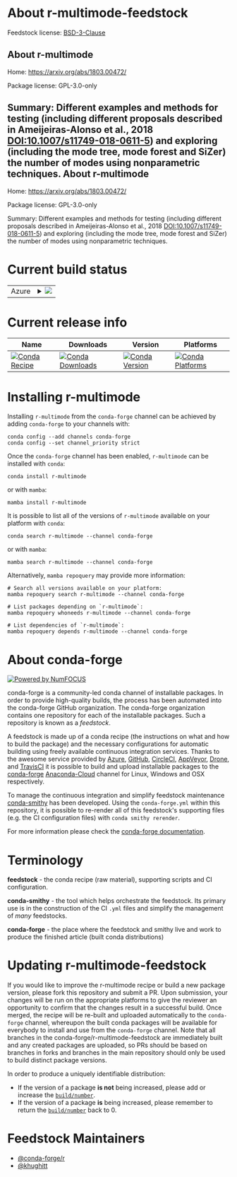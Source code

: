 About r-multimode-feedstock
===========================

Feedstock license: [BSD-3-Clause](https://github.com/conda-forge/r-multimode-feedstock/blob/main/LICENSE.txt)

About r-multimode
-----------------

Home: https://arxiv.org/abs/1803.00472/

Package license: GPL-3.0-only

Summary: Different examples and methods for testing (including different proposals described in Ameijeiras-Alonso et al., 2018 <DOI:10.1007/s11749-018-0611-5>) and exploring (including the mode tree, mode forest and SiZer) the number of modes using nonparametric techniques.
About r-multimode
-----------------

Home: https://arxiv.org/abs/1803.00472/

Package license: GPL-3.0-only

Summary: Different examples and methods for testing (including different proposals described in Ameijeiras-Alonso et al., 2018 <DOI:10.1007/s11749-018-0611-5>) and exploring (including the mode tree, mode forest and SiZer) the number of modes using nonparametric techniques.

Current build status
====================


<table>
    
  <tr>
    <td>Azure</td>
    <td>
      <details>
        <summary>
          <a href="https://dev.azure.com/conda-forge/feedstock-builds/_build/latest?definitionId=7338&branchName=main">
            <img src="https://dev.azure.com/conda-forge/feedstock-builds/_apis/build/status/r-multimode-feedstock?branchName=main">
          </a>
        </summary>
        <table>
          <thead><tr><th>Variant</th><th>Status</th></tr></thead>
          <tbody><tr>
              <td>linux_64_r_base4.2</td>
              <td>
                <a href="https://dev.azure.com/conda-forge/feedstock-builds/_build/latest?definitionId=7338&branchName=main">
                  <img src="https://dev.azure.com/conda-forge/feedstock-builds/_apis/build/status/r-multimode-feedstock?branchName=main&jobName=linux&configuration=linux%20linux_64_r_base4.2" alt="variant">
                </a>
              </td>
            </tr><tr>
              <td>linux_64_r_base4.3</td>
              <td>
                <a href="https://dev.azure.com/conda-forge/feedstock-builds/_build/latest?definitionId=7338&branchName=main">
                  <img src="https://dev.azure.com/conda-forge/feedstock-builds/_apis/build/status/r-multimode-feedstock?branchName=main&jobName=linux&configuration=linux%20linux_64_r_base4.3" alt="variant">
                </a>
              </td>
            </tr><tr>
              <td>osx_64_r_base4.2</td>
              <td>
                <a href="https://dev.azure.com/conda-forge/feedstock-builds/_build/latest?definitionId=7338&branchName=main">
                  <img src="https://dev.azure.com/conda-forge/feedstock-builds/_apis/build/status/r-multimode-feedstock?branchName=main&jobName=osx&configuration=osx%20osx_64_r_base4.2" alt="variant">
                </a>
              </td>
            </tr><tr>
              <td>osx_64_r_base4.3</td>
              <td>
                <a href="https://dev.azure.com/conda-forge/feedstock-builds/_build/latest?definitionId=7338&branchName=main">
                  <img src="https://dev.azure.com/conda-forge/feedstock-builds/_apis/build/status/r-multimode-feedstock?branchName=main&jobName=osx&configuration=osx%20osx_64_r_base4.3" alt="variant">
                </a>
              </td>
            </tr><tr>
              <td>win_64</td>
              <td>
                <a href="https://dev.azure.com/conda-forge/feedstock-builds/_build/latest?definitionId=7338&branchName=main">
                  <img src="https://dev.azure.com/conda-forge/feedstock-builds/_apis/build/status/r-multimode-feedstock?branchName=main&jobName=win&configuration=win%20win_64_" alt="variant">
                </a>
              </td>
            </tr>
          </tbody>
        </table>
      </details>
    </td>
  </tr>
</table>

Current release info
====================

| Name | Downloads | Version | Platforms |
| --- | --- | --- | --- |
| [![Conda Recipe](https://img.shields.io/badge/recipe-r--multimode-green.svg)](https://anaconda.org/conda-forge/r-multimode) | [![Conda Downloads](https://img.shields.io/conda/dn/conda-forge/r-multimode.svg)](https://anaconda.org/conda-forge/r-multimode) | [![Conda Version](https://img.shields.io/conda/vn/conda-forge/r-multimode.svg)](https://anaconda.org/conda-forge/r-multimode) | [![Conda Platforms](https://img.shields.io/conda/pn/conda-forge/r-multimode.svg)](https://anaconda.org/conda-forge/r-multimode) |

Installing r-multimode
======================

Installing `r-multimode` from the `conda-forge` channel can be achieved by adding `conda-forge` to your channels with:

```
conda config --add channels conda-forge
conda config --set channel_priority strict
```

Once the `conda-forge` channel has been enabled, `r-multimode` can be installed with `conda`:

```
conda install r-multimode
```

or with `mamba`:

```
mamba install r-multimode
```

It is possible to list all of the versions of `r-multimode` available on your platform with `conda`:

```
conda search r-multimode --channel conda-forge
```

or with `mamba`:

```
mamba search r-multimode --channel conda-forge
```

Alternatively, `mamba repoquery` may provide more information:

```
# Search all versions available on your platform:
mamba repoquery search r-multimode --channel conda-forge

# List packages depending on `r-multimode`:
mamba repoquery whoneeds r-multimode --channel conda-forge

# List dependencies of `r-multimode`:
mamba repoquery depends r-multimode --channel conda-forge
```


About conda-forge
=================

[![Powered by
NumFOCUS](https://img.shields.io/badge/powered%20by-NumFOCUS-orange.svg?style=flat&colorA=E1523D&colorB=007D8A)](https://numfocus.org)

conda-forge is a community-led conda channel of installable packages.
In order to provide high-quality builds, the process has been automated into the
conda-forge GitHub organization. The conda-forge organization contains one repository
for each of the installable packages. Such a repository is known as a *feedstock*.

A feedstock is made up of a conda recipe (the instructions on what and how to build
the package) and the necessary configurations for automatic building using freely
available continuous integration services. Thanks to the awesome service provided by
[Azure](https://azure.microsoft.com/en-us/services/devops/), [GitHub](https://github.com/),
[CircleCI](https://circleci.com/), [AppVeyor](https://www.appveyor.com/),
[Drone](https://cloud.drone.io/welcome), and [TravisCI](https://travis-ci.com/)
it is possible to build and upload installable packages to the
[conda-forge](https://anaconda.org/conda-forge) [Anaconda-Cloud](https://anaconda.org/)
channel for Linux, Windows and OSX respectively.

To manage the continuous integration and simplify feedstock maintenance
[conda-smithy](https://github.com/conda-forge/conda-smithy) has been developed.
Using the ``conda-forge.yml`` within this repository, it is possible to re-render all of
this feedstock's supporting files (e.g. the CI configuration files) with ``conda smithy rerender``.

For more information please check the [conda-forge documentation](https://conda-forge.org/docs/).

Terminology
===========

**feedstock** - the conda recipe (raw material), supporting scripts and CI configuration.

**conda-smithy** - the tool which helps orchestrate the feedstock.
                   Its primary use is in the construction of the CI ``.yml`` files
                   and simplify the management of *many* feedstocks.

**conda-forge** - the place where the feedstock and smithy live and work to
                  produce the finished article (built conda distributions)


Updating r-multimode-feedstock
==============================

If you would like to improve the r-multimode recipe or build a new
package version, please fork this repository and submit a PR. Upon submission,
your changes will be run on the appropriate platforms to give the reviewer an
opportunity to confirm that the changes result in a successful build. Once
merged, the recipe will be re-built and uploaded automatically to the
`conda-forge` channel, whereupon the built conda packages will be available for
everybody to install and use from the `conda-forge` channel.
Note that all branches in the conda-forge/r-multimode-feedstock are
immediately built and any created packages are uploaded, so PRs should be based
on branches in forks and branches in the main repository should only be used to
build distinct package versions.

In order to produce a uniquely identifiable distribution:
 * If the version of a package **is not** being increased, please add or increase
   the [``build/number``](https://docs.conda.io/projects/conda-build/en/latest/resources/define-metadata.html#build-number-and-string).
 * If the version of a package **is** being increased, please remember to return
   the [``build/number``](https://docs.conda.io/projects/conda-build/en/latest/resources/define-metadata.html#build-number-and-string)
   back to 0.

Feedstock Maintainers
=====================

* [@conda-forge/r](https://github.com/conda-forge/r/)
* [@khughitt](https://github.com/khughitt/)

